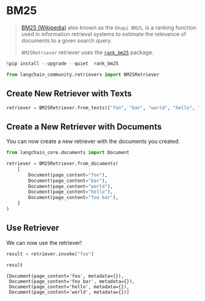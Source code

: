 # BM25

>[BM25 (Wikipedia)](https://en.wikipedia.org/wiki/Okapi_BM25) also known as the `Okapi BM25`, is a ranking function used in information retrieval systems to estimate the relevance of documents to a given search query.
>
>`BM25Retriever` retriever uses the [`rank_bm25`](https://github.com/dorianbrown/rank_bm25) package.



```python
%pip install --upgrade --quiet  rank_bm25
```


```python
from langchain_community.retrievers import BM25Retriever
```

## Create New Retriever with Texts


```python
retriever = BM25Retriever.from_texts(["foo", "bar", "world", "hello", "foo bar"])
```

## Create a New Retriever with Documents

You can now create a new retriever with the documents you created.


```python
from langchain_core.documents import Document

retriever = BM25Retriever.from_documents(
    [
        Document(page_content="foo"),
        Document(page_content="bar"),
        Document(page_content="world"),
        Document(page_content="hello"),
        Document(page_content="foo bar"),
    ]
)
```

## Use Retriever

We can now use the retriever!


```python
result = retriever.invoke("foo")
```


```python
result
```




    [Document(page_content='foo', metadata={}),
     Document(page_content='foo bar', metadata={}),
     Document(page_content='hello', metadata={}),
     Document(page_content='world', metadata={})]




```python

```
